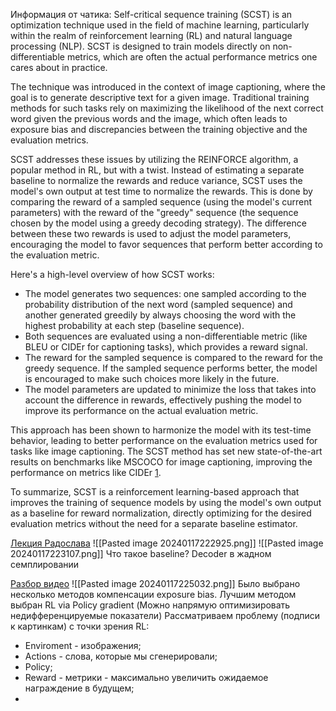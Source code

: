Информация от чатика:
Self-critical sequence training (SCST) is an optimization technique used in the field of machine learning, particularly within the realm of reinforcement learning (RL) and natural language processing (NLP). SCST is designed to train models directly on non-differentiable metrics, which are often the actual performance metrics one cares about in practice.

The technique was introduced in the context of image captioning, where the goal is to generate descriptive text for a given image. Traditional training methods for such tasks rely on maximizing the likelihood of the next correct word given the previous words and the image, which often leads to exposure bias and discrepancies between the training objective and the evaluation metrics.

SCST addresses these issues by utilizing the REINFORCE algorithm, a popular method in RL, but with a twist. Instead of estimating a separate baseline to normalize the rewards and reduce variance, SCST uses the model's own output at test time to normalize the rewards. This is done by comparing the reward of a sampled sequence (using the model's current parameters) with the reward of the "greedy" sequence (the sequence chosen by the model using a greedy decoding strategy). The difference between these two rewards is used to adjust the model parameters, encouraging the model to favor sequences that perform better according to the evaluation metric.

Here's a high-level overview of how SCST works:

- The model generates two sequences: one sampled according to the probability distribution of the next word (sampled sequence) and another generated greedily by always choosing the word with the highest probability at each step (baseline sequence).
- Both sequences are evaluated using a non-differentiable metric (like BLEU or CIDEr for captioning tasks), which provides a reward signal.
- The reward for the sampled sequence is compared to the reward for the greedy sequence. If the sampled sequence performs better, the model is encouraged to make such choices more likely in the future.
- The model parameters are updated to minimize the loss that takes into account the difference in rewards, effectively pushing the model to improve its performance on the actual evaluation metric.

This approach has been shown to harmonize the model with its test-time behavior, leading to better performance on the evaluation metrics used for tasks like image captioning. The SCST method has set new state-of-the-art results on benchmarks like MSCOCO for image captioning, improving the performance on metrics like CIDEr [1](https://arxiv.org/abs/1612.00563).

To summarize, SCST is a reinforcement learning-based approach that improves the training of sequence models by using the model's own output as a baseline for reward normalization, directly optimizing for the desired evaluation metrics without the need for a separate baseline estimator.



[Лекция Радослава](https://www.youtube.com/watch?v=Jv_L42ghwTE)
![[Pasted image 20240117222925.png]]
![[Pasted image 20240117223107.png]]
Что такое baseline?
Decoder в жадном семплировании

[Разбор видео](https://www.youtube.com/watch?v=UnT5wTe13yc)
![[Pasted image 20240117225032.png]]
Было выбрано несколько методов компенсации exposure bias.
Лучшим методом выбран RL via Policy gradient
(Можно напрямую оптимизировать недифференцируемые показатели)
Рассматриваем проблему (подписи к картинкам) с точки зрения RL:
- Enviroment - изображения;
- Actions - слова, которые мы сгенерировали;
- Policy;
- Reward - метрики - максимально увеличить ожидаемое награждение в будущем;
- 